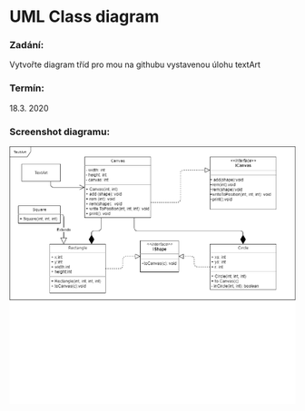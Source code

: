 # UML Class diagram
### Zadání:
Vytvořte diagram tříd pro mou na githubu vystavenou úlohu textArt
### Termín:
18.3. 2020

### Screenshot diagramu:
![TextArt.png](TextArt.png)
